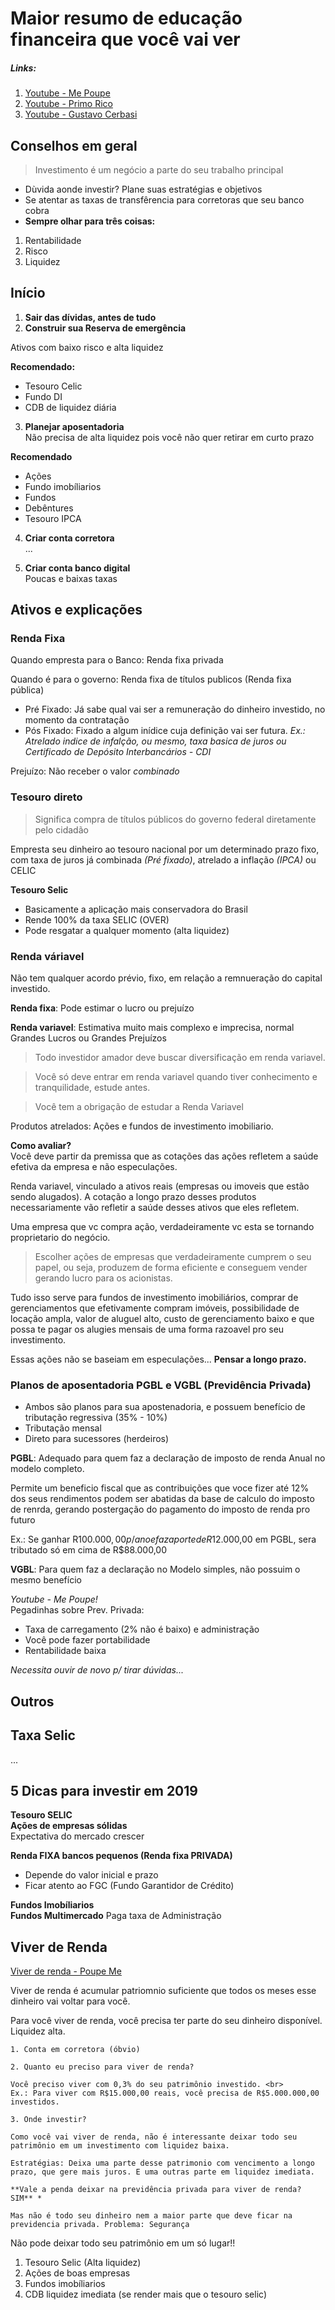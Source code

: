 # Maior resumo de educação financeira que você vai ver

##### Links: 
1. [Youtube - Me Poupe](https://www.youtube.com/channel/UC8mDF5mWNGE-Kpfcvnn0bUg)
2. [Youtube - Primo Rico](https://www.youtube.com/user/thigas)
3. [Youtube - Gustavo Cerbasi](https://www.youtube.com/channel/UC_mSfchV-fgpPy-vuwML8_A)

## Conselhos em geral

> Investimento é um negócio a parte do seu trabalho principal

- Dùvida aonde investir? Plane suas estratégias e objetivos
- Se atentar as taxas de transfêrencia para corretoras que seu banco cobra
- **Sempre olhar para três coisas:**
1. Rentabilidade 
2. Risco 
3. Liquidez 

## Início

1. **Sair das dívidas, antes de tudo**
2. **Construir sua Reserva de emergência**

Ativos com baixo risco e alta liquidez <br>

<b>Recomendado:</b>
 - Tesouro Celic 
 - Fundo DI 
 - CDB de liquidez diária 


3. **Planejar aposentadoria** <br>
Não precisa de alta liquidez pois você não quer retirar em curto prazo

**Recomendado**
- Ações 
- Fundo imobíliarios 
- Fundos 
- Debêntures 
- Tesouro IPCA

4. **Criar conta corretora** <br>
...

5. **Criar conta banco digital** <br>
Poucas e baixas taxas

## Ativos e explicações

### Renda Fixa
Quando empresta para o Banco: Renda fixa privada 

Quando é para o governo: Renda fixa de títulos publicos (Renda fixa pública)

- Pré Fixado: Já sabe qual vai ser a remuneração do dinheiro investido, no momento da contratação
- Pós Fixado: Fixado a algum inídice cuja definição vai ser futura. _Ex.: Atrelado indice de infalção, ou mesmo, taxa basica de juros ou Certificado de Depósito Interbancários - CDI_

Prejuízo: Não receber o valor _combinado_

### Tesouro direto
> Significa compra de títulos públicos do governo federal diretamente pelo cidadão

Empresta seu dinheiro ao tesouro nacional por um determinado prazo fixo, com taxa de juros já combinada _(Pré fixado)_, atrelado a inflação _(IPCA)_ ou CELIC

**Tesouro Selic** <br>

- Basicamente a aplicação mais conservadora do Brasil
- Rende 100% da taxa SELIC (OVER)
- Pode resgatar a qualquer momento (alta liquidez)

### Renda váriavel
Não tem qualquer acordo prévio, fixo, em relação a remnueração do capital investido.

**Renda fixa**: Pode estimar o lucro ou prejuízo

**Renda variavel**: Estimativa muito mais complexo e imprecisa, normal Grandes Lucros ou Grandes Prejuízos

> Todo investidor amador deve buscar diversificação em renda variavel. 

> Você só deve entrar em renda variavel quando tiver conhecimento e tranquilidade, estude antes.

> Você tem a obrigação de estudar a Renda Variavel

Produtos atrelados: Ações e fundos de investimento imobiliario.

**Como avaliar?** <br>
Você deve partir da premissa que as cotações das ações refletem a saúde efetiva da empresa e não especulações. 

Renda variavel, vinculado a ativos reais (empresas ou imoveis que estão sendo alugados). A cotação a longo prazo desses produtos necessariamente vão refletir a saúde desses ativos que eles refletem.

Uma empresa que vc compra ação, verdadeiramente vc esta se tornando proprietario do negócio.

> Escolher ações de empresas que verdadeiramente cumprem o seu papel, ou seja, produzem de forma eficiente e conseguem vender gerando lucro para os acionistas.

Tudo isso serve para fundos de investimento imobiliários, comprar de gerenciamentos que efetivamente compram imóveis, possibilidade de locação ampla, valor de aluguel alto, custo de gerenciamento baixo e que possa te pagar os alugies mensais de uma forma razoavel pro seu investimento.

Essas ações não se baseiam em especulações... **Pensar a longo prazo.**

### Planos de aposentadoria PGBL e VGBL (Previdência Privada)

- Ambos são planos para sua apostenadoria, e possuem benefício de tributação regressiva (35% - 10%)
- Tributação mensal
- Direto para sucessores (herdeiros)

**PGBL**: Adequado para quem faz a declaração de imposto de renda Anual no modelo completo. 

Permite um beneficio fiscal que as contribuições que voce fizer até 12% dos seus rendimentos podem ser abatidas da base de calculo do imposto de renrda, gerando postergação do pagamento do imposto de renda pro futuro

Ex.:
Se ganhar R$100.000,00 p/ ano e faz aporte de R$12.000,00 em PGBL, sera tributado só em cima de R$88.000,00

**VGBL**: Para quem faz a declaração no Modelo simples, não possuim o mesmo benefício

_Youtube - Me Poupe!_ <br>
Pegadinhas sobre Prev. Privada:
- Taxa de carregamento (2% não é baixo) e administração 
- Você pode fazer portabilidade 
- Rentabilidade baixa

_Necessita ouvir de novo p/ tirar dúvidas..._

## Outros

## Taxa Selic

...

## 5 Dicas para investir em 2019
**Tesouro SELIC** <br>
**Ações de empresas sólidas** <br>
Expectativa do mercado crescer

**Renda FIXA bancos pequenos (Renda fixa PRIVADA)**
- Depende do valor inicial e prazo
- Ficar atento ao FGC (Fundo Garantidor de Crédito)

**Fundos Imobíliarios** <br>
**Fundos Multimercado**
Paga taxa de Administração

## Viver de Renda

[Viver de renda - Poupe Me](https://www.youtube.com/watch?v=DWUmMvlgH3M)

Viver de renda é acumular patriomnio suficiente que todos os meses esse dinheiro vai voltar para você.

Para você viver de renda, você precisa ter parte do seu dinheiro disponível. Liquidez alta.

```
1. Conta em corretora (óbvio)

2. Quanto eu preciso para viver de renda?

Você preciso viver com 0,3% do seu patrimônio investido. <br>
Ex.: Para viver com R$15.000,00 reais, você precisa de R$5.000.000,00 investidos.

3. Onde investir?

Como você vai viver de renda, não é interessante deixar todo seu patrimônio em um investimento com liquidez baixa.

Estratégias: Deixa uma parte desse patrimonio com vencimento a longo prazo, que gere mais juros. E uma outras parte em liquidez imediata.

**Vale a penda deixar na previdência privada para viver de renda? SIM** *

Mas não é todo seu dinheiro nem a maior parte que deve ficar na previdencia privada. Problema: Segurança
```

Não pode deixar todo seu patrimônio em um só lugar!!

1. Tesouro Selic (Alta liquidez)
2. Ações de boas empresas
3. Fundos imobíliarios
4. CDB liquidez imediata (se render mais que o tesouro selic)








